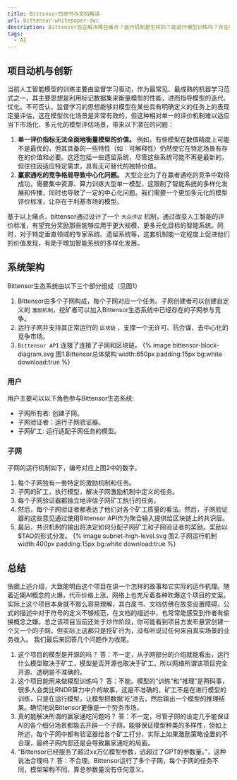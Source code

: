 ```yaml
---
title: Bittensor白皮书与文档解读
url: bittensor-whitepaper-doc
description: Bittensor旨在解决哪些痛点？运行机制是怎样的？能进行模型训练吗？存在哪些潜在问题？
tags:
  - AI
---
```

## 项目动机与创新
当前人工智能模型的训练主要由监督学习驱动，作为最常见、最成熟的机器学习范式之一，其主要思想是利用标记数据集来衡量模型的性能，进而指导模型的迭代、优化。不可否认，监督学习的思想能够对模型在某些具有明确定义的任务上的表现定量评估，这在模型优化场景是非常有效的，但这种相对单一的评价机制难以适应当下市场化、多元化的模型评估场景，带来以下潜在的问题：
1. **单一评价指标无法全面地衡量模型的价值。**
	例如，有些模型在数值精度上可能不是最优的，但其具备的一些特性（如：可解释性）仍然使它在特定场景有存在的价值和必要。这还包括一些遗留系统，尽管这些系统可能不再是最新的，但往往因适应特定需求，具有无可替代的独特价值。
2. **赢家通吃的竞争格局导致中心化问题。**
	大型企业为了在赢者通吃的竞争中取得成功，需要集中资源、算力训练大型单一模型，这限制了智能系统的多样化发展和传播，同时也导致了一定的中心化问题。我们需要一个更加多元化的模型评价标准，让存在于利基市场的模型。

基于以上痛点，bittensor通过设计了一个 `大众评议` 机制，通过改变人工智能的评价标准，有望充分奖励那些能够应用于更大规模、更多元化目标的智能系统。同时，对于特定垂直领域的专家系统、遗留系统等，这套机制能一定程度上促进他们的价值发现，有助于增加智能系统的多样化发展。

## 系统架构
Bittensor生态系统由以下三个部分组成（见图1）
1. Bittensor由多个子网构成，每个子网对应一个任务。子网创建者可以创建自定义的 `激励机制`，挖矿者可以加入Bittensor生态系统中已经存在的子网参与竞争。
2. 运行子网并支持其正常运行的 `区块链` ，支撑一个无许可、抗合谋、去中心化的竞争市场。
3. `Bittensor API` 连接了连接了子网和区块链。
{% image bittensor-block-diagram.svg 图1.Bittensor总体架构 width:650px padding:15px bg:white download:true %}
### 用户
用户主要可以以下角色参与Bittensor生态系统:
- 子网所有者: 创建子网。
- 子网验证者：运行子网验证器。
- 子网矿工: 运行适配子网任务的模型。
### 子网
子网的运行机制如下，编号对应上图2中的数字。
1. 每个子网独有一套特定的激励机制和任务。
2. 子网的矿工，执行模型，解决子网激励机制中定义的任务。
3. 每个子网验证器都独立地评估子网矿工执行的任务。
4. 然后，每个子网验证者都表达了他们对各个矿工质量的看法。然后，子网验证器的这些意见通过使用Bittensor API作为聚合输入提供给区块链上的共识层。
5. 最后，共识机制的输出将决定如何分配子网矿工和子网验证者的奖励。奖励以$TAO的形式分发。
{% image subnet-high-level.svg 图2.子网运行机制 width:400px padding:15px bg:white download:true %}

## 总结
依据上述介绍，大致能明白这个项目在讲一个怎样的故事和它实际的运作机理。随着近期AI概念的火爆，代币价格上涨，网络上也充斥着各种吹爆这个项目的文案。实际上这个项目本身就不那么容易理解，其白皮书、文档仿佛在故意设置障碍，公式的描述中对于符号的定义不够规范，在文档的描述中，也常常能感受到作者有偷换概念之嫌。总之该项目当前还处于炒作阶段，你可能看到项目方发布悬赏创建一个又一个的子网，但实际上这都只是挖矿行为，没有听说过任何来自真实场景的业务收入。
我们最后来回答几个问题作为收尾。
1. 这个项目的模型是开源的吗？
	答：不一定，从子网部分的介绍就能看出，运行什么模型取决于矿工，模型是否开源也取决于矿工，所以网络所谓该项目完全开源、透明是不准确的。
2. 这个项目能用来做模型训练吗？
	答：不能。模型的“训练”和“推理”是两码事，很多人会类比RNDR算力中介的故事，这是不准确的，矿工不是在进行模型的训练，只是在运行模型，让模型把数据‘吃’进去，然后输出一个模型的推理结果。确切地说Bittensor更像是一个劳务市场。
3. 真的能解决所谓的赢家通吃问题吗？
	答：不一定，尽管子网的设定几乎能保证AI的各个细分场景都能去开辟一个子网，能够保证模型种类的多样性，但如上所述，每个子网中都有验证器给各个矿工打分，实际上如果激励策略设置的不合理，最终子网内部还是会导致赢家通吃的局面。
4. “Bittensor已经服务了超过xx万亿模型参数，远超过了GPT的参数量。”，这种说法合理吗？
	答：不合理。Bittensor运行了多个子网，每个子网的任务不同，模型架构不同，算总参数量没有任何意义。